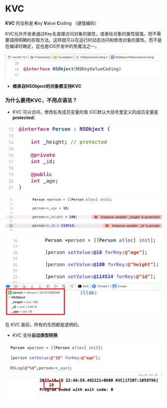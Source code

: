 # KVC

**KVC** 的全称是 **K**ey **V**alue **C**oding （键值编码）

KVC允许开发者通过Key名直接访问对象的属性，或者给对象的属性赋值。而不需要调用明确的存取方法。这样就可以在运行时动态访问和修改对象的属性。而不是在编译时确定，这也是iOS开发中的黑魔法之一。

![image](Images/Snipaste_2022-10-18_22-02-40.png)

- **继承自NSObject的对象都支持KVC**





### 为什么要用KVC，不用点语法？

- KVC 可以访问，修改私有成员变量的值 (OC默认大括号里定义的成员变量是 **protected**)

![image](Images/Snipaste_2022-10-18_22-37-40.png)

![image](Images/Snipaste_2022-10-18_22-38-36.png)



![image](Images/Snipaste_2022-10-18_22-42-17.png)

在 KVC 面前，所有的东西都是透明的。



- KVC 支持**自动类型转换**

![image](Images/Snipaste_2022-10-18_22-47-16.png)
